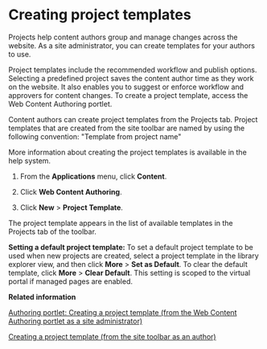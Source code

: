 # Creating project templates



Projects help content authors group and manage changes across the website. As a site administrator, you can create templates for your authors to use.

Project templates include the recommended workflow and publish options. Selecting a predefined project saves the content author time as they work on the website. It also enables you to suggest or enforce workflow and approvers for content changes. To create a project template, access the Web Content Authoring portlet.

Content authors can create project templates from the Projects tab. Project templates that are created from the site toolbar are named by using the following convention: "Template from project name"

More information about creating the project templates is available in the help system.

1.  From the **Applications** menu, click **Content**.

2.  Click **Web Content Authoring**.

3.  Click **New** \> **Project Template**.


The project template appears in the list of available templates in the Projects tab of the toolbar.

**Setting a default project template:** To set a default project template to be used when new projects are created, select a project template in the library explorer view, and then click **More** \> **Set as Default**. To clear the default template, click **More** \> **Clear Default**. This setting is scoped to the virtual portal if managed pages are enabled.

**Related information**  


[Authoring portlet: Creating a project template \(from the Web Content Authoring portlet as a site administrator\)](../panel_help/wcm_dev_projects_temp_creating.md)

[Creating a project template \(from the site toolbar as an author\)](../panel_help/toolbar_project_create_template.md)

